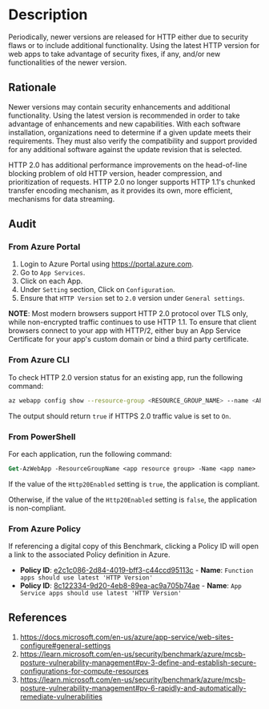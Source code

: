 # Description

Periodically, newer versions are released for HTTP either due to security flaws or to include additional functionality. Using the latest HTTP version for web apps to take advantage of security fixes, if any, and/or new functionalities of the newer version.

## Rationale

Newer versions may contain security enhancements and additional functionality. Using the latest version is recommended in order to take advantage of enhancements and new capabilities. With each software installation, organizations need to determine if a given update meets their requirements. They must also verify the compatibility and support provided for any additional software against the update revision that is selected.

HTTP 2.0 has additional performance improvements on the head-of-line blocking problem of old HTTP version, header compression, and prioritization of requests. HTTP 2.0 no longer supports HTTP 1.1's chunked transfer encoding mechanism, as it provides its own, more efficient, mechanisms for data streaming.

## Audit

### From Azure Portal

1. Login to Azure Portal using <https://portal.azure.com>.
2. Go to `App Services`.
3. Click on each App.
4. Under `Setting` section, Click on `Configuration`.
5. Ensure that `HTTP Version` set to `2.0` version under `General settings`.

**NOTE**: Most modern browsers support HTTP 2.0 protocol over TLS only, while non-encrypted traffic continues to use HTTP 1.1. To ensure that client browsers connect to your app with HTTP/2, either buy an App Service Certificate for your app's custom domain or bind a third party certificate.

### From Azure CLI

To check HTTP 2.0 version status for an existing app, run the following command:

```sh
az webapp config show --resource-group <RESOURCE_GROUP_NAME> --name <APP_NAME> --query http20Enabled
```

The output should return `true` if HTTPS 2.0 traffic value is set to `On`.

### From PowerShell

For each application, run the following command:

```ps
Get-AzWebApp -ResourceGroupName <app resource group> -Name <app name> |Select-Object -ExpandProperty SiteConfig
```

If the value of the `Http20Enabled` setting is `true`, the application is compliant.

Otherwise, if the value of the `Http20Enabled` setting is `false`, the application is non-compliant.

### From Azure Policy

If referencing a digital copy of this Benchmark, clicking a Policy ID will open a link to the associated Policy definition in Azure.

- **Policy ID**: [e2c1c086-2d84-4019-bff3-c44ccd95113c](https://portal.azure.com/#view/Microsoft_Azure_Policy/PolicyDetailBlade/definitionId/%2Fproviders%2FMicrosoft.Authorization%2FpolicyDefinitions%2Fe2c1c086-2d84-4019-bff3-c44ccd95113c) - **Name**: `Function apps should use latest 'HTTP Version'`
- **Policy ID**: [8c122334-9d20-4eb8-89ea-ac9a705b74ae](https://portal.azure.com/#view/Microsoft_Azure_Policy/PolicyDetailBlade/definitionId/%2Fproviders%2FMicrosoft.Authorization%2FpolicyDefinitions%2F8c122334-9d20-4eb8-89ea-ac9a705b74ae) - **Name**: `App Service apps should use latest 'HTTP Version'`

## References

1. <https://docs.microsoft.com/en-us/azure/app-service/web-sites-configure#general-settings>
2. <https://learn.microsoft.com/en-us/security/benchmark/azure/mcsb-posture-vulnerability-management#pv-3-define-and-establish-secure-configurations-for-compute-resources>
3. <https://learn.microsoft.com/en-us/security/benchmark/azure/mcsb-posture-vulnerability-management#pv-6-rapidly-and-automatically-remediate-vulnerabilities>

